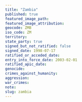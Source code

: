 ```yaml
---
title: "Zambia"
published: true
featured_image_path:
featured_image_attribution:
geocode: ZMB
iso_code: ZM
territory:
state_party: true
signed_but_not_ratified: false
signed_date: 1998-07-17
ratified_or_acceded_date:
entry_into_force_date: 2003-02-01
ratified_apic_date:
genocide:
crimes_against_humanity:
aggression:
war_crimes:
note:
slug: zambia
---
```

